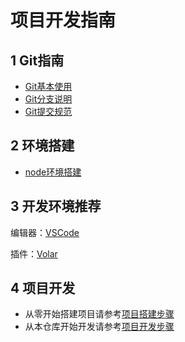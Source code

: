 # 项目开发指南

## 1 Git指南

- [Git基本使用](git/git_use.md)
- [Git分支说明](git/git_branch.md)
- [Git提交规范](git/git_commit.md)

## 2 环境搭建

- [node环境搭建](node.md)

## 3 开发环境推荐

编辑器：[VSCode](https://code.visualstudio.com)

插件：[Volar](https://github.com/johnsoncodehk/volar)

## 4 项目开发

- 从零开始搭建项目请参考[项目搭建步骤](construct_steps.md)
- 从本仓库开始开发请参考[项目开发步骤](develop_steps.md)
